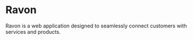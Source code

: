 # Ravon
Ravon is a web application designed to seamlessly connect customers with services and products.

